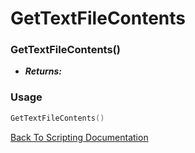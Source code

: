 # GetTextFileContents

### GetTextFileContents()
- ***Returns:*** 

### Usage

```Lua
GetTextFileContents()
```


[Back To Scripting Documentation](../README.md)

